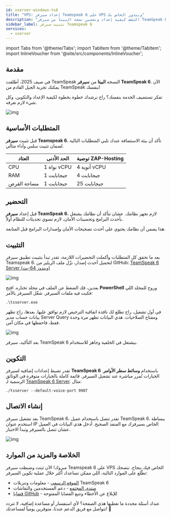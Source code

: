 ```yaml
---
id: vserver-windows-ts6
title: "VPS: إعداد سيرفر Teamspeak 6 على VPS ويندوز الخاص بك"
description: "اكتشف كيفية إعداد وتحسين نسخة البيتا من سيرفر TeamSpeak 6 لاستضافة سلسة وأداء ممتاز → تعلّم المزيد الآن"
sidebar_label: تثبيت سيرفر Teamspeak 6
services:
  - vserver
---
```


import Tabs from '@theme/Tabs';
import TabItem from '@theme/TabItem';
import InlineVoucher from '@site/src/components/InlineVoucher';

## مقدمة

في صيف 2025، أطلقت TeamSpeak النسخة **البيتا** من **سيرفر TeamSpeak 6**. الآن يمكنك تجربة الجيل القادم من TeamSpeak بنفسك!

تفكر تستضيف الخدمة بنفسك؟ راح نرشدك خطوة بخطوة لكيفية الإعداد والتكوين، وكل شيء لازم تعرفه.

![img](https://screensaver01.zap-hosting.com/index.php/s/4J6HJjQdRddjGFK/preview)

<InlineVoucher />

## المتطلبات الأساسية

قبل تثبيت **سيرفر Teamspeak 6**، تأكد أن بيئة الاستضافة عندك تلبي المتطلبات التالية لضمان تثبيت سلس وأداء مثالي.

| العتاد      | الحد الأدنى  | توصية ZAP-Hosting          |
| ----------- | ------------ | -------------------------- |
| CPU         | 1 نواة vCPU  | 4 أنوية vCPU               |
| RAM         | 1 جيجابايت   | 4 جيجابايت                 |
| مساحة القرص | 1 جيجابايت   | 25 جيجابايت                |

## التحضير

قبل إعداد **سيرفر TeamSpeak 6**، لازم تجهز نظامك. عشان تتأكد أن نظامك يشتغل بأحدث البرامج وتحسينات الأمان، لازم تسوي تحديثات للنظام أولاً.

هذا يضمن أن نظامك يحتوي على أحدث تصحيحات الأمان وإصدارات البرامج قبل المتابعة.

## التثبيت

بعد ما تحقق كل المتطلبات وأكملت التحضيرات اللازمة، تقدر تبدأ بتثبيت تطبيق سيرفر Teamspeak 6. لتحميل أحدث إصدار، نزّل ملف الريليز من GitHub: [TeamSpeak 6 Server (ويندوز 64-بت)](https://github.com/teamspeak/teamspeak6-server/releases/download/v6.0.0%2Fbeta6/teamspeak-server_win64-v6.0.0-beta6.zip)

![img](https://screensaver01.zap-hosting.com/index.php/s/Ywc6mMTJybbgtF5/preview)

بعدين، فك الضغط عن الملف في مجلد تختاره. افتح **PowerShell** وروح للمجلد اللي فكيت فيه ملفات السيرفر. شغّل السيرفر بالأمر:

```
.\tsserver.exe
```

في أول تشغيل، راح تطلع لك نافذة اتفاقية الترخيص لازم توافق عليها. بعدها، راح تظهر بيانات حساب مدير Server Query ومفتاح الصلاحيات. هذي البيانات تظهر مرة وحدة فقط، فاحفظها في مكان آمن.

![img](https://screensaver01.zap-hosting.com/index.php/s/rsmBkcJiAAinjE6/download)

بعد التأكيد، سيرفر TeamSpeak 6 بيشتغل في الخلفية وجاهز للاستخدام.

##### 

## التكوين

تقدر تضبط إعدادات إضافية لسيرفر **TeamSpeak 6** باستخدام **وسائط سطر الأوامر**. الخيارات تُمرر مباشرة عند تشغيل السيرفر. قائمة كاملة بالخيارات متوفرة في الوثائق الرسمية لـ [TeamSpeak 6 Server](https://github.com/teamspeak/teamspeak6-server/blob/main/CONFIG.md). مثال:

```
./tsserver --default-voice-port 9987
```

## إنشاء الاتصال

بعد تشغيل سيرفر TeamSpeak 6، تقدر تتصل باستخدام عميل TeamSpeak 6. ببساطة استخدم عنوان IP الخاص بسيرفرك مع المنفذ الصحيح. أدخل هذي البيانات في العميل عشان تتصل بالسيرفر وتبدأ الاختبار.

![img](https://screensaver01.zap-hosting.com/index.php/s/4J6HJjQdRddjGFK/preview)

## الخلاصة والمزيد من الموارد

مبروك! الآن ثبتت وضبطت سيرفر Teamspeak 6 على VPS الخاص فيك بنجاح. ننصحك تطّلع على الموارد التالية، اللي ممكن تساعدك أكثر خلال عملية تكوين السيرفر:

- [الموقع الرسمي](https://teamspeak.com/en/) - معلومات وتنزيلات TeamSpeak 6
- [منتدى المجتمع](https://community.teamspeak.com/) - دعم المستخدمين والنقاشات
- [قضايا GitHub](https://github.com/teamspeak/teamspeak6-server/issues) - للإبلاغ عن الأخطاء وتتبع القضايا المفتوحة

عندك أسئلة محددة ما تغطيها هذي الصفحة؟ لأي استفسار أو مساعدة إضافية، لا تتردد تتواصل مع فريق الدعم عندنا، متوفرين يومياً لمساعدتك! 🙂